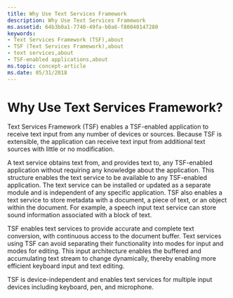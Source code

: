 ```yaml
---
title: Why Use Text Services Framework
description: Why Use Text Services Framework
ms.assetid: 64b3b0a1-7740-49fa-b0a6-f80040147280
keywords:
- Text Services Framework (TSF),about
- TSF (Text Services Framework),about
- text services,about
- TSF-enabled applications,about
ms.topic: concept-article
ms.date: 05/31/2018
---
```


# Why Use Text Services Framework?

Text Services Framework (TSF) enables a TSF-enabled application to receive text input from any number of devices or sources. Because TSF is extensible, the application can receive text input from additional text sources with little or no modification.

A text service obtains text from, and provides text to, any TSF-enabled application without requiring any knowledge about the application. This structure enables the text service to be available to any TSF-enabled application. The text service can be installed or updated as a separate module and is independent of any specific application. TSF also enables a text service to store metadata with a document, a piece of text, or an object within the document. For example, a speech input text service can store sound information associated with a block of text.

TSF enables text services to provide accurate and complete text conversion, with continuous access to the document buffer. Text services using TSF can avoid separating their functionality into modes for input and modes for editing. This input architecture enables the buffered and accumulating text stream to change dynamically, thereby enabling more efficient keyboard input and text editing.

TSF is device-independent and enables text services for multiple input devices including keyboard, pen, and microphone.

 

 




